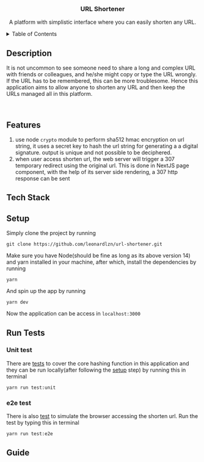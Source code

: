 <br />
<div align="center">
  <h3 align="center">URL Shortener</h3>

  <p align="center">
    A platform with simplistic interface where you can easily shorten any URL.
  </p>
</div>

<details>
  <summary>Table of Contents</summary>
  <ol>
    <li><a href="#description">Description</a></li>
    <li><a href="#features">Features</a></li>
    <li><a href="#tech-stack">Tech Stack</a></li>
    <li><a href="#setup">Setup</a></li>
    <li><a href="#run-tests">Run Tests</a></li>
    <li><a href="#guide">Guide</a></li>
  </ol>
</details>

## Description

It is not uncommon to see someone need to share a long and complex URL with friends or colleagues, and he/she might copy or type the URL wrongly. If the URL has to be remembered, this can be more troublesome. Hence this application aims to allow anyone to shorten any URL and then keep the URLs managed all in this platform.

<br />

## Features

1. use node `crypto` module to perform sha512 hmac encryption on url string, it uses a secret key to hash the url string for generating a a digital signature. output is unique and not possible to be deciphered.
2. when user access shorten url, the web server will trigger a 307 temporary redirect using the original url. This is done in NextJS page component, with the help of its server side rendering, a 307 http response can be sent

## Tech Stack

## Setup

Simply clone the project by running

```
git clone https://github.com/leonardlzn/url-shortener.git
```

Make sure you have Node(should be fine as long as its above version 14) and yarn installed in your machine, after which, install the dependencies by running

```
yarn
```

And spin up the app by running

```
yarn dev
```

Now the application can be access in `localhost:3000`

## Run Tests

### Unit test

There are [tests](https://github.com/leonardlzn/url-shortener/blob/main/src/utils/index.test.ts) to cover the core hashing function in this application and they can be run locally(after following the [setup](https://github.com/leonardlzn/url-shortener#setup) step) by running this in terminal

```
yarn run test:unit
```

### e2e test

There is also [test](https://github.com/leonardlzn/url-shortener/blob/main/e2e/redirect.spec.ts) to simulate the browser accessing the shorten url. Run the test by typing this in terminal

```
yarn run test:e2e
```

## Guide
